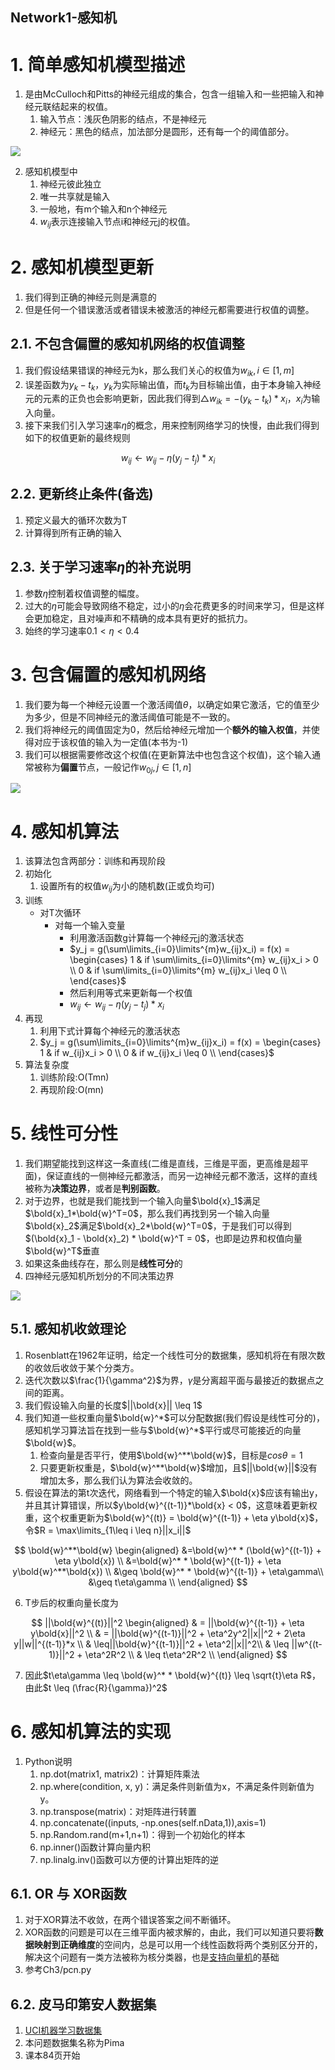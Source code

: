 Network1-感知机
---

# 1. 简单感知机模型描述
1. 是由McCulloch和Pitts的神经元组成的集合，包含一组输入和一些把输入和神经元联结起来的权值。
   1. 输入节点：浅灰色阴影的结点，不是神经元
   2. 神经元：黑色的结点，加法部分是圆形，还有每一个的阈值部分。

![](img/network1/1.png)

2. 感知机模型中
   1. 神经元彼此独立
   2. 唯一共享就是输入
   3. 一般地，有m个输入和n个神经元
   4. $w_{ij}$表示连接输入节点i和神经元j的权值。

# 2. 感知机模型更新
1. 我们得到正确的神经元则是满意的
2. 但是任何一个错误激活或者错误未被激活的神经元都需要进行权值的调整。

## 2.1. 不包含偏置的感知机网络的权值调整
1. 我们假设结果错误的神经元为k，那么我们关心的权值为$w_{ik}, i\in[1,m]$
2. 误差函数为$y_k-t_k$，$y_k$为实际输出值，而$t_k$为目标输出值，由于本身输入神经元的元素的正负也会影响更新，因此我们得到$\triangle w_{ik} = - (y_k - t_k) * x_i$，$x_i$为输入向量。
3. 接下来我们引入学习速率$\eta$的概念，用来控制网络学习的快慢，由此我们得到如下的权值更新的最终规则

$$
w_{ij} \leftarrow w_{ij} - \eta(y_j - t_j) * x_i
$$

## 2.2. 更新终止条件(备选)
1. 预定义最大的循环次数为T
2. 计算得到所有正确的输入

## 2.3. 关于学习速率$\eta$的补充说明
1. 参数$\eta$控制着权值调整的幅度。
2. 过大的$\eta$可能会导致网络不稳定，过小的$\eta$会花费更多的时间来学习，但是这样会更加稳定，且对噪声和不精确的成本具有更好的抵抗力。
3. 始终的学习速率$0.1 < \eta < 0.4$

# 3. 包含偏置的感知机网络
1. 我们要为每一个神经元设置一个激活阈值$\theta$，以确定如果它激活，它的值至少为多少，但是不同神经元的激活阈值可能是不一致的。
2. 我们将神经元的阈值固定为0，然后给神经元增加一个**额外的输入权值**，并使得对应于该权值的输入为一定值(本书为-1)
3. 我们可以根据需要修改这个权值(在更新算法中也包含这个权值)，这个输入通常被称为**偏置**节点，一般记作$w_{0j}, j\in[1,n]$

![](img/network1/2.png)

# 4. 感知机算法
1. 该算法包含两部分：训练和再现阶段
2. 初始化
   1. 设置所有的权值$w_{ij}$为小的随机数(正或负均可)
3. 训练
   - 对T次循环
      - 对每一个输入变量
         - 利用激活函数g计算每一个神经元j的激活状态
         - $y_j = g(\sum\limits_{i=0}\limits^{m}w_{ij}x_i) = f(x) = \begin{cases} 1 & if \sum\limits_{i=0}\limits^{m} w_{ij}x_i > 0 \\ 0 & if \sum\limits_{i=0}\limits^{m} w_{ij}x_i \leq 0 \\ \end{cases}$
         - 然后利用等式来更新每一个权值
         - $w_{ij} \leftarrow w_{ij} - \eta(y_j - t_j) * x_i$
4. 再现
   1. 利用下式计算每个神经元的激活状态
   2. $y_j = g(\sum\limits_{i=0}\limits^{m}w_{ij}x_i) = f(x) = \begin{cases} 1 & if w_{ij}x_i > 0 \\ 0 & if w_{ij}x_i \leq 0 \\ \end{cases}$
5. 算法复杂度
   1. 训练阶段:O(Tmn)
   2. 再现阶段:O(mn)

# 5. 线性可分性
1. 我们期望能找到这样这一条直线(二维是直线，三维是平面，更高维是超平面)，保证直线的一侧神经元都激活，而另一边神经元都不激活，这样的直线被称为**决策边界**，或者是**判别函数**。
2. 对于边界，也就是我们能找到一个输入向量$\bold{x}_1$满足$\bold{x}_1*\bold{w}^T=0$，那么我们再找到另一个输入向量$\bold{x}_2$满足$\bold{x}_2*\bold{w}^T=0$，于是我们可以得到$(\bold{x}_1 - \bold{x}_2) * \bold{w}^T = 0$，也即是边界和权值向量$\bold{w}^T$垂直
3. 如果这条曲线存在，那么则是**线性可分**的
4. 四神经元感知机所划分的不同决策边界

![](img/network1/3.png)

## 5.1. 感知机收敛理论
1. Rosenblatt在1962年证明，给定一个线性可分的数据集，感知机将在有限次数的收敛后收敛于某个分类方。
2. 迭代次数以$\frac{1}{\gamma^2}$为界，$\gamma$是分离超平面与最接近的数据点之间的距离。
3. 我们假设输入向量的长度$||\bold{x}|| \leq 1$
4. 我们知道一些权重向量$\bold{w}^*$可以分配数据(我们假设是线性可分的)，感知机学习算法旨在找到一些与$\bold{w}^*$平行或尽可能接近的向量$\bold{w}$。
   1. 检查向量是否平行，使用$\bold{w}^**\bold{w}$，目标是$cos\theta = 1$
   2. 只要更新权重是，$\bold{w}^**\bold{w}$增加，且$||\bold{w}||$没有增加太多，那么我们认为算法会收敛的。
5. 假设在算法的第t次迭代，网络看到一个特定的输入$\bold{x}$应该有输出y，并且其计算错误，所以$y\bold{w}^{(t-1)}*\bold{x} < 0$，这意味着更新权重，这个权重更新为$\bold{w}^{(t)} = \bold{w}^{(t-1)} + \eta y\bold{x}$，令$R = \max\limits_{1\leq i \leq n}||x_i||$

$$
\bold{w}^**\bold{w} \begin{aligned}
  &=\bold{w}^* * (\bold{w}^{(t-1)} + \eta y\bold{x}) \\
  &=\bold{w}^* * \bold{w}^{(t-1)} + \eta y\bold{w}^**\bold{x}) \\
  &\geq \bold{w}^* * \bold{w}^{(t-1)} + \eta\gamma\\
  &\geq t\eta\gamma \\
\end{aligned}
$$

6. T步后的权重向量长度为

$$
||\bold{w}^{(t)}||^2 \begin{aligned}
  & = ||\bold{w}^{(t-1)} + \eta y\bold{x}||^2 \\
  & = ||\bold{w}^{(t-1)}||^2 + \eta^2y^2||x||^2 + 2\eta y||w||^{(t-1)}*x \\
  & \leq||\bold{w}^{(t-1)}||^2 + \eta^2||x||^2\\
  & \leq ||w^{(t-1)}||^2 + \eta^2R^2 \\
  & \leq t\eta^2R^2 \\
\end{aligned}
$$

7. 因此$t\eta\gamma \leq \bold{w}^* * \bold{w}^{(t)} \leq \sqrt{t}\eta R$，由此$t \leq (\frac{R}{\gamma})^2$

# 6. 感知机算法的实现
1. Python说明
   1. np.dot(matrix1, matrix2)：计算矩阵乘法
   2. np.where(condition, x, y)：满足条件则新值为x，不满足条件则新值为y。
   3. np.transpose(matrix)：对矩阵进行转置
   4. np.concatenate((inputs, -np.ones(self.nData,1)),axis=1)
   5. np.Random.rand(m+1,n+1)：得到一个初始化的样本
   6. np.inner()函数计算向量内积
   7. np.linalg.inv()函数可以方便的计算出矩阵的逆

## 6.1. OR 与 XOR函数
1. 对于XOR算法不收敛，在两个错误答案之间不断循环。
2. XOR函数的问题是可以在三维平面内被求解的，由此，我们可以知道只要将**数据映射到正确维度**的空间内，总是可以用一个线性函数将两个类别区分开的，解决这个问题有一类方法被称为核分类器，也是[支持向量机](../分类算法/Algorithm-支持向量机.md)的基础
3. 参考Ch3/pcn.py


## 6.2. 皮马印第安人数据集
1. <a href = "http//archive.ics.uci.edu/ml/">UCI机器学习数据集</a>
2. 本问题数据集名称为Pima
3. 课本84页开始